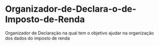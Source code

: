 # Organizador-de-Declara-o-de-Imposto-de-Renda
Organizador de Declaração na qual tem o objetivo ajudar na organização dos dados do imposto de renda 
